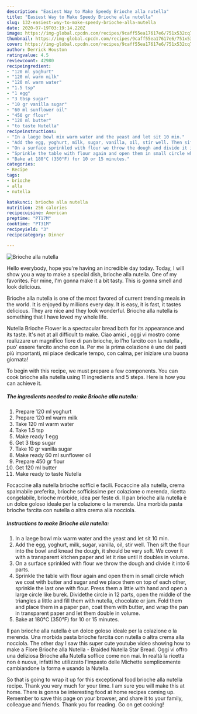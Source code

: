 ```yaml
---
description: "Easiest Way to Make Speedy Brioche alla nutella"
title: "Easiest Way to Make Speedy Brioche alla nutella"
slug: 132-easiest-way-to-make-speedy-brioche-alla-nutella
date: 2020-07-19T03:19:14.220Z
image: https://img-global.cpcdn.com/recipes/9caff55ea17617e6/751x532cq70/brioche-alla-nutella-recipe-main-photo.jpg
thumbnail: https://img-global.cpcdn.com/recipes/9caff55ea17617e6/751x532cq70/brioche-alla-nutella-recipe-main-photo.jpg
cover: https://img-global.cpcdn.com/recipes/9caff55ea17617e6/751x532cq70/brioche-alla-nutella-recipe-main-photo.jpg
author: Derrick Houston
ratingvalue: 4.5
reviewcount: 42980
recipeingredient:
- "120 ml yoghurt"
- "120 ml warm milk"
- "120 ml warm water"
- "1.5 tsp"
- "1 egg"
- "3 tbsp sugar"
- "10 gr vanilla sugar"
- "60 ml sunflower oil"
- "450 gr flour"
- "120 ml butter"
- "to taste Nutella"
recipeinstructions:
- "In a laege bowl mix warm water and the yeast and let sit 10 min."
- "Add the egg, yoghurt, milk, sugar, vanilla, oil, stir well. Then sift the flour into the bowl and knead the dough, it should be very soft. We cover it with a transparent kitchen paper and let it rise until it doubles in volume."
- "On a surface sprinkled with flour we throw the dough and divide it into 6 parts."
- "Sprinkle the table with flour again and open them in small circle which we coat with butter and sugar and we place them on top of each other, sprinkle the last one with flour. Press them a little with hand and open a large circle like burek. Dividethe circle in 12 parts, open the middle of the triangles a little and fill them with nutella, chocolate or jam. Fold them and place them in a paper pan, coat them with butter, and wrap the pan in transparent paper and let them double in volume."
- "Bake at 180°C (350°F) for 10 or 15 minutes."
categories:
- Recipe
tags:
- brioche
- alla
- nutella

katakunci: brioche alla nutella 
nutrition: 256 calories
recipecuisine: American
preptime: "PT17M"
cooktime: "PT31M"
recipeyield: "3"
recipecategory: Dinner

---
```



![Brioche alla nutella](https://img-global.cpcdn.com/recipes/9caff55ea17617e6/751x532cq70/brioche-alla-nutella-recipe-main-photo.jpg)

Hello everybody, hope you're having an incredible day today. Today, I will show you a way to make a special dish, brioche alla nutella. One of my favorites. For mine, I'm gonna make it a bit tasty. This is gonna smell and look delicious.

Brioche alla nutella is one of the most favored of current trending meals in the world. It is enjoyed by millions every day. It is easy, it is fast, it tastes delicious. They are nice and they look wonderful. Brioche alla nutella is something that I have loved my whole life.

Nutella Brioche Flower is a spectacular bread both for its appearance and its taste. It&#39;s not at all difficult to make. Ciao amici , oggi vi mostro come realizzare un magnifico fiore di pan brioche, io l&#39;ho farcito con la nutella , puo&#39; essere farcito anche con la. Per me la prima colazione è uno dei pasti più importanti, mi piace dedicarle tempo, con calma, per iniziare una buona giornata!


To begin with this recipe, we must prepare a few components. You can cook brioche alla nutella using 11 ingredients and 5 steps. Here is how you can achieve it.

<!--inarticleads1-->

##### The ingredients needed to make Brioche alla nutella:

1. Prepare 120 ml yoghurt
1. Prepare 120 ml warm milk
1. Take 120 ml warm water
1. Take 1.5 tsp
1. Make ready 1 egg
1. Get 3 tbsp sugar
1. Take 10 gr vanilla sugar
1. Make ready 60 ml sunflower oil
1. Prepare 450 gr flour
1. Get 120 ml butter
1. Make ready to taste Nutella


Focaccine alla nutella brioche soffici e facili. Focaccine alla nutella, crema spalmabile preferita, brioche sofficissime per colazione o merenda, ricetta congelabile, brioche morbide, idea per feste di. Il pan brioche alla nutella è un dolce goloso ideale per la colazione o la merenda. Una morbida pasta brioche farcita con nutella o altra crema alla nocciola. 

<!--inarticleads2-->

##### Instructions to make Brioche alla nutella:

1. In a laege bowl mix warm water and the yeast and let sit 10 min.
1. Add the egg, yoghurt, milk, sugar, vanilla, oil, stir well. Then sift the flour into the bowl and knead the dough, it should be very soft. We cover it with a transparent kitchen paper and let it rise until it doubles in volume.
1. On a surface sprinkled with flour we throw the dough and divide it into 6 parts.
1. Sprinkle the table with flour again and open them in small circle which we coat with butter and sugar and we place them on top of each other, sprinkle the last one with flour. Press them a little with hand and open a large circle like burek. Dividethe circle in 12 parts, open the middle of the triangles a little and fill them with nutella, chocolate or jam. Fold them and place them in a paper pan, coat them with butter, and wrap the pan in transparent paper and let them double in volume.
1. Bake at 180°C (350°F) for 10 or 15 minutes.


Il pan brioche alla nutella è un dolce goloso ideale per la colazione o la merenda. Una morbida pasta brioche farcita con nutella o altra crema alla nocciola. The other day I saw this super cute youtube video showing how to make a Fiore Brioche alla Nutella - Braided Nutella Star Bread. Oggi vi offro una deliziosa Brioche alla Nutella soffice come non mai. In realtà la ricetta non è nuova, infatti ho utilizzato l&#39;impasto delle Michette semplicemente cambiandone la forma e usando la Nutella. 

So that is going to wrap it up for this exceptional food brioche alla nutella recipe. Thank you very much for your time. I am sure you will make this at home. There is gonna be interesting food at home recipes coming up. Remember to save this page on your browser, and share it to your family, colleague and friends. Thank you for reading. Go on get cooking!
